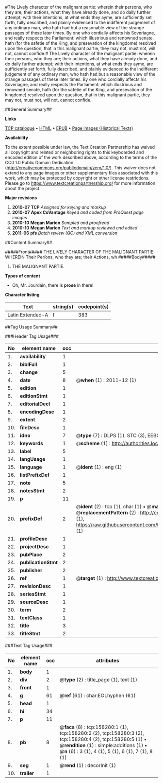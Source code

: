 #The Lively character of the malignant partie: wherein their persons, who they are; their actions, what they have already done, and do daily further attempt; with their intentions, at what ends they ayme, are sufficiently set forth, fully described, and plainly evidenced to the indifferent judgement of any ordinary man, who hath had but a reasonable view of the strange passages of these later times. By one who cordially affects his Soveriagne, and really respects the Parliament: which illustrious and renowned senate, hath (for the safetie of the King, and presevation of the kingdome) resolved upon the question, that in this malignant partie, they may not, must not, will not, cannot confide.#
The Lively character of the malignant partie: wherein their persons, who they are; their actions, what they have already done, and do daily further attempt; with their intentions, at what ends they ayme, are sufficiently set forth, fully described, and plainly evidenced to the indifferent judgement of any ordinary man, who hath had but a reasonable view of the strange passages of these later times. By one who cordially affects his Soveriagne, and really respects the Parliament: which illustrious and renowned senate, hath (for the safetie of the King, and presevation of the kingdome) resolved upon the question, that in this malignant partie, they may not, must not, will not, cannot confide.

##General Summary##

**Links**

[TCP catalogue](http://www.ota.ox.ac.uk/tcp/)  • 
[HTML](http://tei.it.ox.ac.uk/tcp/Texts-HTML/free/A88/A88379.html)  • 
[EPUB](http://tei.it.ox.ac.uk/tcp/Texts-EPUB/free/A88/A88379.epub) • 
[Page images (Historical Texts)](https://historicaltexts.jisc.ac.uk/eebo-99872194e)

**Availability**

To the extent possible under law, the Text Creation Partnership has waived all copyright and related or neighboring rights to this keyboarded and encoded edition of the work described above, according to the terms of the CC0 1.0 Public Domain Dedication (http://creativecommons.org/publicdomain/zero/1.0/). This waiver does not extend to any page images or other supplementary files associated with this work, which may be protected by copyright or other license restrictions. Please go to https://www.textcreationpartnership.org/ for more information about the project.

**Major revisions**

1. __2010-07__ __TCP__ *Assigned for keying and markup*
1. __2010-07__ __Apex CoVantage__ *Keyed and coded from ProQuest page images*
1. __2010-10__ __Megan Marion__ *Sampled and proofread*
1. __2010-10__ __Megan Marion__ *Text and markup reviewed and edited*
1. __2011-06__ __pfs__ *Batch review (QC) and XML conversion*

##Content Summary##

#####Front#####
THE LIVELY CHARACTER OF THE MALIGNANT PARTIE: WHEREIN Their Perſons, who they are; their Actions, wh
#####Body#####

1. THE MALIGNANT PARTIE.

**Types of content**

  * Oh, Mr. Jourdain, there is **prose** in there!

**Character listing**


|Text|string(s)|codepoint(s)|
|---|---|---|
|Latin Extended-A|ſ|383|

##Tag Usage Summary##

###Header Tag Usage###

|No|element name|occ|attributes|
|---|---|---|---|
|1.|__availability__|1||
|2.|__biblFull__|1||
|3.|__change__|5||
|4.|__date__|8| @__when__ (1) : 2011-12 (1)|
|5.|__edition__|1||
|6.|__editionStmt__|1||
|7.|__editorialDecl__|1||
|8.|__encodingDesc__|1||
|9.|__extent__|2||
|10.|__fileDesc__|1||
|11.|__idno__|7| @__type__ (7) : DLPS (1), STC (3), EEBO-CITATION (1), PROQUEST (1), VID (1)|
|12.|__keywords__|1| @__scheme__ (1) : http://authorities.loc.gov/ (1)|
|13.|__label__|5||
|14.|__langUsage__|1||
|15.|__language__|1| @__ident__ (1) : eng (1)|
|16.|__listPrefixDef__|1||
|17.|__note__|5||
|18.|__notesStmt__|2||
|19.|__p__|11||
|20.|__prefixDef__|2| @__ident__ (2) : tcp (1), char (1)  •  @__matchPattern__ (2) : ([0-9\-]+):([0-9IVX]+) (1), (.+) (1)  •  @__replacementPattern__ (2) : http://eebo.chadwyck.com/downloadtiff?vid=$1&page=$2 (1), https://raw.githubusercontent.com/textcreationpartnership/Texts/master/tcpchars.xml#$1 (1)|
|21.|__profileDesc__|1||
|22.|__projectDesc__|1||
|23.|__pubPlace__|2||
|24.|__publicationStmt__|2||
|25.|__publisher__|2||
|26.|__ref__|1| @__target__ (1) : http://www.textcreationpartnership.org/docs/. (1)|
|27.|__revisionDesc__|1||
|28.|__seriesStmt__|1||
|29.|__sourceDesc__|1||
|30.|__term__|2||
|31.|__textClass__|1||
|32.|__title__|3||
|33.|__titleStmt__|2||


###Text Tag Usage###

|No|element name|occ|attributes|
|---|---|---|---|
|1.|__body__|1||
|2.|__div__|2| @__type__ (2) : title_page (1), text (1)|
|3.|__front__|1||
|4.|__g__|61| @__ref__ (61) : char:EOLhyphen (61)|
|5.|__head__|1||
|6.|__hi__|34||
|7.|__p__|11||
|8.|__pb__|8| @__facs__ (8) : tcp:158280:1 (1), tcp:158280:2 (2), tcp:158280:3 (2), tcp:158280:4 (2), tcp:158280:5 (1)  •  @__rendition__ (1) : simple:additions (1)  •  @__n__ (6) : 3 (1), 4 (1), 5 (1), 6 (1), 7 (1), 8 (1)|
|9.|__seg__|1| @__rend__ (1) : decorInit (1)|
|10.|__trailer__|1||
